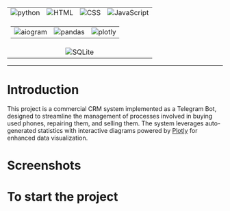 <table align="center">
  <tr>
    <td align="center">
        <img src="https://img.shields.io/badge/python-3.13-d6123c?color=white&labelColor=d6123c&logo=python&logoColor=white" alt="python">
    </td>
    <td align="center">
      <img src="https://img.shields.io/badge/HTML-d6123c?color=white&labelColor=d6123c&logo=html5&logoColor=white" alt="HTML">
    </td>
    <td align="center">
      <img src="https://img.shields.io/badge/CSS-d6123c?color=white&labelColor=d6123c&logo=css3&logoColor=white" alt="CSS">
    </td>
    <td align="center">
      <img src="https://img.shields.io/badge/JavaScript-d6123c?color=white&labelColor=d6123c&logo=javascript&logoColor=white" alt="JavaScript">
    </td>
  </tr>
  <tr>
  <td colspan="4" align="center">
    <table>
      <tr>
        <td align="center">
          <img src="https://img.shields.io/badge/aiogram-3.17.0-d6123c?color=white&labelColor=d6123c" alt="aiogram">
        </td>
        <td align="center">
          <img src="https://img.shields.io/badge/pandas-2.2.3-d6123c?color=white&labelColor=d6123c" alt="pandas">
        </td>
        <td align="center">
          <img src="https://img.shields.io/badge/plotly-5.24.1-d6123c?color=white&labelColor=d6123c" alt="plotly">
        </td>
      </tr>
    </table>
  </td>
</tr>
  <tr>
    <td colspan="4" align="center">
      <img src="https://img.shields.io/badge/SQLite-Database-d6123c?style=flat&logo=sqlite&logoColor=white&labelColor=d6123c&color=white" alt="SQLite">
    </td>
  </tr>
</table>

---

# Introduction
This project is a commercial CRM system implemented as a Telegram Bot, designed to streamline the management of processes involved in buying used phones, repairing them, and selling them. The system leverages auto-generated statistics with interactive diagrams powered by [Plotly](https://plotly.com/) for enhanced data visualization.

# Screenshots

# To start the project